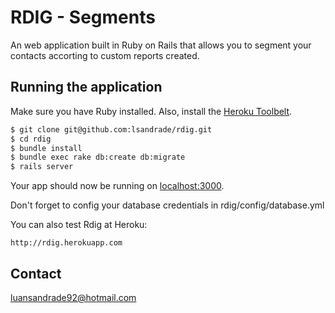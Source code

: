 # RDIG - Segments

An web application built in Ruby on Rails that allows you to segment your contacts accorting to custom reports created.

## Running the application

Make sure you have Ruby installed.  Also, install the [Heroku Toolbelt](https://toolbelt.heroku.com/).

```sh
$ git clone git@github.com:lsandrade/rdig.git
$ cd rdig
$ bundle install
$ bundle exec rake db:create db:migrate
$ rails server
```

Your app should now be running on [localhost:3000](http://localhost:3000/).

Don't forget to config your database credentials in rdig/config/database.yml


You can also test Rdig at Heroku:

    http://rdig.herokuapp.com

## Contact

luansandrade92@hotmail.com
